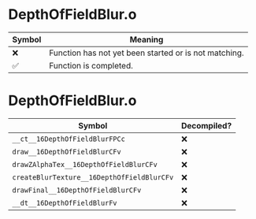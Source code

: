 # DepthOfFieldBlur.o
| Symbol | Meaning 
| ------------- | ------------- 
| :x: | Function has not yet been started or is not matching. 
| :white_check_mark: | Function is completed. 


# DepthOfFieldBlur.o
| Symbol | Decompiled? |
| ------------- | ------------- |
| `__ct__16DepthOfFieldBlurFPCc` | :x: |
| `draw__16DepthOfFieldBlurCFv` | :x: |
| `drawZAlphaTex__16DepthOfFieldBlurCFv` | :x: |
| `createBlurTexture__16DepthOfFieldBlurCFv` | :x: |
| `drawFinal__16DepthOfFieldBlurCFv` | :x: |
| `__dt__16DepthOfFieldBlurFv` | :x: |
